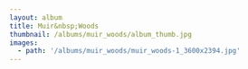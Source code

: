 ```yaml
---
layout: album
title: Muir&nbsp;Woods
thumbnail: /albums/muir_woods/album_thumb.jpg
images:
  - path: '/albums/muir_woods/muir_woods-1_3600x2394.jpg'
---
```


